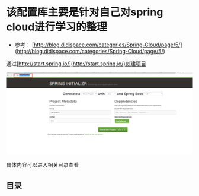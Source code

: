 # 该配置库主要是针对自己对spring cloud进行学习的整理
- 参考： [http://blog.didispace.com/categories/Spring-Cloud/page/5/](http://blog.didispace.com/categories/Spring-Cloud/page/5/)


通过[http://start.spring.io/](http://start.spring.io/)创建项目

![创建项目](https://github.com/916812579/spring-cloud/raw/master/project_new.png)


具体内容可以进入相关目录查看

## 目录


